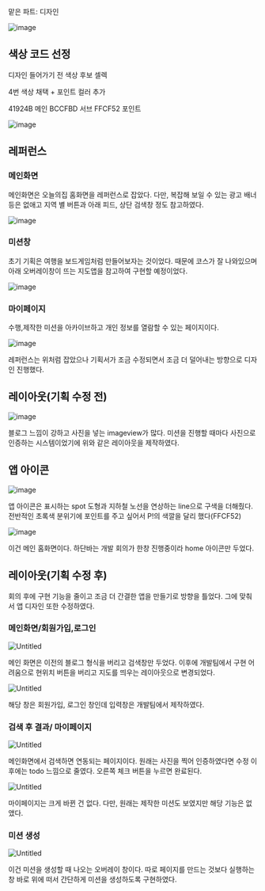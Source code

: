 맡은 파트: 디자인 

![image](https://github.com/user-attachments/assets/e1155317-4894-43a3-a111-a5d111e6ffc1)


## 색상 코드 선정

디자인 들어가기 전 색상 후보 셀렉

4번 색상 채택 + 포인트 컬러 추가 

41924B 메인
BCCFBD 서브
FFCF52 포인트

![image](https://github.com/user-attachments/assets/e5a82c24-8fc6-4a0c-b800-16fe6e9ab4bf)


## 레퍼런스

### 메인화면

메인화면은 오늘의집 홈화면을 레퍼런스로 잡았다. 다만, 복잡해 보일 수 있는 광고 배너 등은 없애고 지역 별 버튼과 아래 피드, 상단 검색창 정도 참고하였다. 

![image](https://github.com/user-attachments/assets/c6f4f3e4-477d-4bf5-983d-b25920064e38)


### 미션창

초기 기획은 여행을 보드게임처럼 만들어보자는 것이었다. 때문에 코스가 잘 나와있으며 아래 오버레이창이 뜨는 지도앱을 참고하여 구현할 예정이었다. 

![image](https://github.com/user-attachments/assets/566fe74f-f044-466a-9f24-b1b1ae2cdcaa)

### 마이페이지

수행,제작한 미션을 아카이브하고 개인 정보를 열람할 수 있는 페이지이다. 

![image](https://github.com/user-attachments/assets/a91362f7-2bc3-4c6a-9d1a-1c7dbdcb733d)


레퍼런스는 위처럼 잡았으나 기획서가 조금 수정되면서 조금 더 덜어내는 방향으로 디자인 진행했다. 

## 레이아웃(기획 수정 전)

![image](https://github.com/user-attachments/assets/813b9600-9f99-413b-99e5-045885d0cce5)


블로그 느낌이 강하고 사진을 넣는 imageview가 많다. 미션을 진행할 때마다 사진으로 인증하는 시스템이었기에 위와 같은 레이아웃을 제작하였다. 

## 앱 아이콘

![image](https://github.com/user-attachments/assets/82e2f299-86a6-434d-bed8-d293e38ceb2e)


앱 아이콘은 표시하는 spot 도형과 지하철 노선을 연상하는 line으로 구색을 더해줬다. 전반적인 초록색 분위기에 포인트를 주고 싶어서 P!의 색깔을 달리 했다(FFCF52) 

![image](https://github.com/user-attachments/assets/3f605e86-aeac-458f-91f7-951f629ae03c)


이건 메인 홈화면이다. 하단바는 개발 회의가 한창 진행중이라 home 아이콘만 두었다. 

## 레이아웃(기획 수정 후)

회의 후에 구현 기능을 줄이고 조금 더 간결한 앱을 만들기로 방향을 틀었다. 그에 맞춰서 앱 디자인 또한 수정하였다. 

### 메인화면/회원가입,로그인

![Untitled](https://prod-files-secure.s3.us-west-2.amazonaws.com/35dbe302-9c86-434d-9b95-c213efb3c7c3/ed4d7bfe-e3a3-4614-bfe7-ecd38d0a7ec4/Untitled.png)

메인 화면은 이전의 블로그 형식을 버리고 검색창만 두었다. 이후에 개발팀에서 구현 어려움으로 현위치 버튼을 버리고 지도를 띄우는 레이아웃으로 변경되었다. 

![Untitled](https://prod-files-secure.s3.us-west-2.amazonaws.com/35dbe302-9c86-434d-9b95-c213efb3c7c3/50db1344-5bd9-441c-b446-2f30a071a3e6/Untitled.png)

해당 창은 회원가입, 로그인 창인데 입력창은 개발팀에서 제작하였다. 

### 검색 후 결과/ 마이페이지

![Untitled](https://prod-files-secure.s3.us-west-2.amazonaws.com/35dbe302-9c86-434d-9b95-c213efb3c7c3/1748132e-09f5-4903-9197-3435cbbd4f11/Untitled.png)

메인화면에서 검색하면 연동되는 페이지이다. 원래는 사진을 찍어 인증하였다면 수정 이후에는 todo 느낌으로 줄였다. 오른쪽 체크 버튼을 누르면 완료된다. 

![Untitled](https://prod-files-secure.s3.us-west-2.amazonaws.com/35dbe302-9c86-434d-9b95-c213efb3c7c3/cf4b1d6f-8e41-41d7-b5f4-9a3184c9187a/Untitled.png)

마이페이지는 크게 바뀐 건 없다. 다만, 원래는 제작한 미션도 보였지만 해당 기능은 없앴다. 

### 미션 생성

![Untitled](https://prod-files-secure.s3.us-west-2.amazonaws.com/35dbe302-9c86-434d-9b95-c213efb3c7c3/71cbcd96-95e7-4e5b-97c4-fdf9d2fcc0ba/Untitled.png)

이건 미션을 생성할 때 나오는 오버레이 창이다. 따로 페이지를 만드는 것보다 실행하는 창 바로 위에 떠서 간단하게 미션을 생성하도록 구현하였다.
